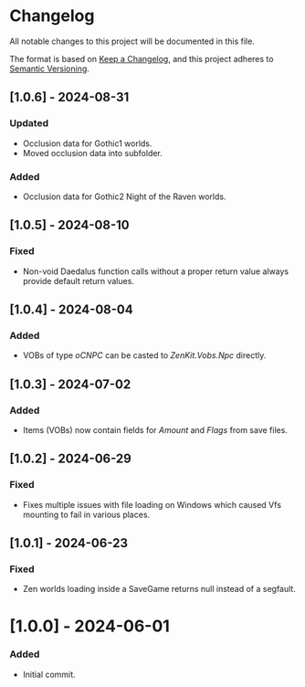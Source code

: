 # Changelog

All notable changes to this project will be documented in this file.

The format is based on [Keep a Changelog](https://keepachangelog.com/en/1.0.0/),
and this project adheres to [Semantic Versioning](https://semver.org/spec/v2.0.0.html).


## [1.0.6] - 2024-08-31

### Updated
- Occlusion data for Gothic1 worlds.
- Moved occlusion data into subfolder.

### Added
- Occlusion data for Gothic2 Night of the Raven worlds.


## [1.0.5] - 2024-08-10

### Fixed
- Non-void Daedalus function calls without a proper return value always provide default return values.


## [1.0.4] - 2024-08-04

### Added
- VOBs of type _oCNPC_ can be casted to _ZenKit.Vobs.Npc_ directly.


## [1.0.3] - 2024-07-02

### Added
- Items (VOBs) now contain fields for _Amount_ and _Flags_ from save files.


## [1.0.2] - 2024-06-29

### Fixed
- Fixes multiple issues with file loading on Windows which caused Vfs mounting to fail in various places.


## [1.0.1] - 2024-06-23

### Fixed
- Zen worlds loading inside a SaveGame returns null instead of a segfault.


# [1.0.0] - 2024-06-01

### Added
- Initial commit.
